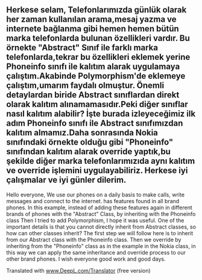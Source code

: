 Herkese selam,
Telefonlarımızda günlük olarak her zaman kullanılan arama,mesaj yazma ve internete bağlanma gibi hemen hemen
bütün marka telefonlarda bulunan özellikleri vardır.
Bu örnekte "Abstract" Sınıf ile farklı marka telefonlarda,tekrar bu özellikleri eklemek yerine Phoneinfo sınıfı ile kalıtım alarak
uygulamaya çalıştım.Akabinde Polymorphism'de eklemeye çalıştım,umarım faydalı olmuştur.
Önemli detaylardan biride Abstract sınıflardan direkt olarak kalıtım alınamamasıdır.Peki diğer sınıflar nasıl kalıtım alabilir?
İşte burada izleyeceğimiz ilk adım Phoneinfo sınıfı ile Abstract sınıfımızdan kalıtım almamız.Daha sonrasında Nokia sınıfındaki örnekte olduğu gibi "Phoneinfo" sınıfından kalıtım alarak override yaptık,bu şekilde diğer marka telefonlarımızıda aynı kalıtım  ve override işlemini uygulayabiliriz.
Herkese iyi çalışmalar ve iyi günler dilerim.
--------------------------------------------------------------------------------------------------
Hello everyone,
We use our phones on a daily basis to make calls, write messages and connect to the internet.
has features found in all brand phones.
In this example, instead of adding these features again in different brands of phones with the "Abstract" Class, by inheriting with the Phoneinfo class
Then I tried to add Polymorphism, I hope it was useful.
One of the important details is that you cannot directly inherit from Abstract classes, so how can other classes inherit?
The first step we will follow here is to inherit from our Abstract class with the Phoneinfo class. Then we override by inheriting from the "Phoneinfo" class as in the example in the Nokia class, in this way we can apply the same inheritance and override process to our other brand phones.
I wish everyone good work and good days.

Translated with www.DeepL.com/Translator (free version)